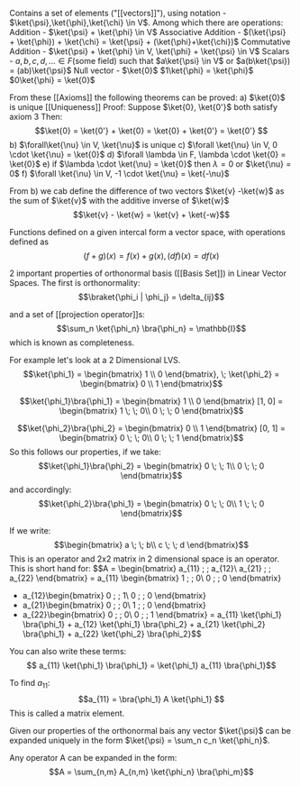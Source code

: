 Contains a set of elements ("[[vectors]]"), using notation - $\ket{\psi},\ket{\phi},\ket{\chi} \in V$. Among which there are operations:
Addition - $\ket{\psi} + \ket{\phi} \in V$
Associative Addition - $(\ket{\psi} + \ket{\phi}) + \ket{\chi} = \ket{\psi} + (\ket{\phi}+\ket{\chi})$
Commutative Addition - $\ket{\psi} + \ket{\phi} \in V, \ket{\phi} + \ket{\psi} \in V$
Scalars - $a,b,c,d,... \in  F$(some field) such that $a\ket{\psi} \in V$ or $a(b\ket{\psi}) = (ab)\ket{\psi}$
Null vector -  $\ket{0}$
$1\ket{\phi} = \ket{\phi}$
$0\ket{\phi} = \ket{0}$

From these [[Axioms]] the following theorems can be proved:
a) $\ket{0}$ is unique [[Uniqueness]]
Proof: 
Suppose $\ket{0}, \ket{0'}$ both satisfy axiom 3
Then: $$\ket{0} = \ket{0'} + \ket{0} = \ket{0} + \ket{0'} = \ket{0'} $$
b) $\forall\ket{\nu} \in V, \ket{\nu}$ is unique
c) $\forall \ket{\nu} \in V, 0 \cdot \ket{\nu} = \ket{0}$
d) $\forall \lambda \in F, \lambda \cdot \ket{0} = \ket{0}$
e) if $\lambda \cdot \ket{\nu} = \ket{0}$ then $\lambda = 0$ or $\ket{\nu} = 0$
f) $\forall \ket{\nu} \in V, -1 \cdot \ket{\nu} = \ket{-\nu}$

From b) we cab define the difference of two vectors $\ket{v} -\ket{w}$ as the sum of $\ket{v}$ with the additive inverse of $\ket{w}$
$$\ket{v} - \ket{w} = \ket{v} + \ket{-w}$$

Functions defined on a given intercal form a vector space, with operations defined as $$(f+g)(x) = f(x) + g(x), (df)(x)=df(x)$$

2 important properties of orthonormal basis ([[Basis Set]]) in Linear Vector Spaces. The first is orthonormality: 
$$\braket{\phi_i | \phi_j} = \delta_{ij}$$

and a set of [[projection operator]]s: 
$$\sum_n \ket{\phi_n} \bra{\phi_n} = \mathbb{I}$$ 
which is known as completeness. 

For example let's look at a 2 Dimensional LVS.
$$\ket{\phi_1} = 
\begin{bmatrix}
	1 \\
	0
\end{bmatrix}, \;
\ket{\phi_2} = 
\begin{bmatrix}
	0 \\
	1
\end{bmatrix}$$

$$\ket{\phi_1}\bra{\phi_1} = 
\begin{bmatrix}
	1 \\
	0
\end{bmatrix} [1, 0] = 
\begin{bmatrix}
	1 \; \; 0\\
	0 \; \; 0
\end{bmatrix}$$

$$\ket{\phi_2}\bra{\phi_2} = 
\begin{bmatrix}
	0 \\
	1
\end{bmatrix} [0, 1] = 
\begin{bmatrix}
	0 \; \; 0\\
	0 \; \; 1
\end{bmatrix}$$
So this follows our properties, if we take:
$$\ket{\phi_1}\bra{\phi_2} = 
\begin{bmatrix}
	0 \; \; 1\\
	0 \; \; 0
\end{bmatrix}$$
and accordingly: 
$$\ket{\phi_2}\bra{\phi_1} = 
\begin{bmatrix}
	0 \; \; 0\\
	1 \; \; 0
\end{bmatrix}$$

If we write: 
$$\begin{bmatrix}
	a \; \; b\\
	c \; \; d
\end{bmatrix}$$
This is an operator and 2x2 matrix in 2 dimensional space is an operator. This is short hand for: 
$$A = \begin{bmatrix}
	a_{11} \; \; a_{12}\\
	a_{21} \; \; a_{22}
\end{bmatrix} 
= a_{11} \begin{bmatrix}
	1 \; \; 0\\
	0 \; \; 0
\end{bmatrix}
+ a_{12}\begin{bmatrix}
	0 \; \; 1\\
	0 \; \; 0
\end{bmatrix}
+ a_{21}\begin{bmatrix}
	0 \; \; 0\\
	1 \; \; 0
\end{bmatrix} 
+ a_{22}\begin{bmatrix}
	0 \; \; 0\\
	0 \; \; 1
\end{bmatrix}
= a_{11} \ket{\phi_1} \bra{\phi_1} + a_{12} \ket{\phi_1} \bra{\phi_2} + a_{21} \ket{\phi_2} \bra{\phi_1} + a_{22} \ket{\phi_2} \bra{\phi_2}$$

You can also write these terms: 
$$ a_{11} \ket{\phi_1} \bra{\phi_1} = \ket{\phi_1} a_{11} \bra{\phi_1}$$

To find $a_{11}$: 
$$a_{11} = \bra{\phi_1} A \ket{\phi_1} $$
This is called a matrix element. 

Given our properties of the orthonormal bais any vector $\ket{\psi}$ can be expanded uniquely in the form $\ket{\psi} = \sum_n c_n \ket{\phi_n}$.

Any operator A can be expanded in the form: 
$$A = \sum_{n,m} A_{n,m} \ket{\phi_n} \bra{\phi_m}$$
